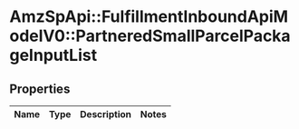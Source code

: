 # AmzSpApi::FulfillmentInboundApiModelV0::PartneredSmallParcelPackageInputList

## Properties
Name | Type | Description | Notes
------------ | ------------- | ------------- | -------------

